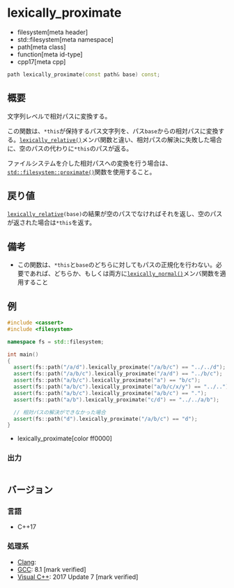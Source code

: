 # lexically_proximate
* filesystem[meta header]
* std::filesystem[meta namespace]
* path[meta class]
* function[meta id-type]
* cpp17[meta cpp]

```cpp
path lexically_proximate(const path& base) const;
```

## 概要
文字列レベルで相対パスに変換する。

この関数は、`*this`が保持するパス文字列を、パス`base`からの相対パスに変換する。[`lexically_relative()`](lexically_relative.md)メンバ関数と違い、相対パスの解決に失敗した場合に、空のパスの代わりに`*this`のパスが返る。

ファイルシステムを介した相対パスへの変換を行う場合は、[`std::filesystem::proximate()`](/reference/filesystem/proximate.md)関数を使用すること。


## 戻り値
[`lexically_relative`](lexically_relative.md)`(base)`の結果が空のパスでなければそれを返し、空のパスが返された場合は`*this`を返す。


## 備考
- この関数は、`*this`と`base`のどちらに対してもパスの正規化を行わない。必要であれば、どちらか、もしくは両方に[`lexically_normal()`](lexically_normal.md)メンバ関数を適用すること


## 例
```cpp example
#include <cassert>
#include <filesystem>

namespace fs = std::filesystem;

int main()
{
  assert(fs::path("/a/d").lexically_proximate("/a/b/c") == "../../d");
  assert(fs::path("/a/b/c").lexically_proximate("/a/d") == "../b/c");
  assert(fs::path("a/b/c").lexically_proximate("a") == "b/c");
  assert(fs::path("a/b/c").lexically_proximate("a/b/c/x/y") == "../..");
  assert(fs::path("a/b/c").lexically_proximate("a/b/c") == ".");
  assert(fs::path("a/b").lexically_proximate("c/d") == "../../a/b");

  // 相対パスの解決ができなかった場合
  assert(fs::path("d").lexically_proximate("/a/b/c") == "d");
}
```
* lexically_proximate[color ff0000]

### 出力
```
```

## バージョン
### 言語
- C++17

### 処理系
- [Clang](/implementation.md#clang):
- [GCC](/implementation.md#gcc): 8.1 [mark verified]
- [Visual C++](/implementation.md#visual_cpp): 2017 Update 7 [mark verified]

